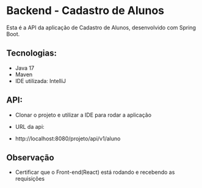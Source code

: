 # Backend - Cadastro de Alunos

Esta é a API da aplicação de Cadastro de Alunos, desenvolvido com Spring Boot.

##  Tecnologias:

- Java 17 
- Maven 
- IDE utilizada: IntelliJ

## API:

- Clonar o projeto e utilizar a IDE para rodar a aplicação

- URL da api:
- http://localhost:8080/projeto/api/v1/aluno

## Observação

- Certificar que o Front-end(React) está rodando e recebendo as requisições
